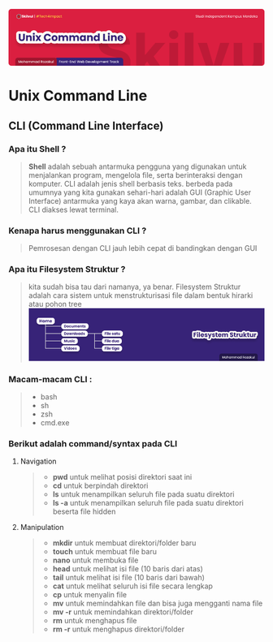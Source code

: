 ![Image CLI Banner!](../assets/unix-banner.png "Unix Command Line")

# **Unix Command Line**
## CLI (Command Line Interface)

### Apa itu Shell ?

> **Shell** adalah sebuah antarmuka pengguna yang digunakan untuk menjalankan program, mengelola file, serta berinteraksi dengan komputer. CLI adalah jenis shell berbasis teks. berbeda pada umumnya yang kita gunakan sehari-hari adalah GUI (Graphic User Interface) antarmuka yang kaya akan warna, gambar, dan clikable. CLI diakses lewat terminal.

### Kenapa harus menggunakan CLI ?
> Pemrosesan dengan CLI jauh lebih cepat di bandingkan dengan GUI

### Apa itu Filesystem Struktur ?
> kita sudah bisa tau dari namanya, ya benar. Filesystem Struktur adalah cara sistem untuk menstrukturisasi file dalam bentuk hirarki atau pohon tree
> ![Contoh struktur file!](../assets/unix-filesystem.png "Unix Command Line")

### Macam-macam CLI :
> - bash
> - sh
> - zsh
> - cmd.exe

### Berikut adalah command/syntax pada CLI
1. Navigation
   >   - **pwd** untuk melihat posisi direktori saat ini
   >   - **cd** untuk berpindah direktori
   >   - **ls** untuk menampilkan seluruh file pada suatu direktori
   >   - **ls -a** untuk menampilkan seluruh file pada suatu direktori beserta file hidden
   
2. Manipulation
   > - **mkdir** untuk membuat direktori/folder baru
   > - **touch** untuk membuat file baru
   > - **nano** untuk membuka file
   > - **head** untuk melihat isi file (10 baris dari atas)
   > - **tail** untuk melihat isi file (10 baris dari bawah)
   > - **cat** untuk melihat seluruh isi file secara lengkap
   > - **cp** untuk menyalin file
   > - **mv** untuk memindahkan file dan bisa juga mengganti nama file 
   > - **mv -r** untuk memindahkan direktori/folder
   > - **rm** untuk menghapus file
   > - **rm -r** untuk menghapus direktori/folder



